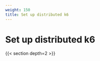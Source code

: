 ```yaml
---
weight: 150
title: Set up distributed k6
---
```


# Set up distributed k6

<!-- TODO: Add content -->

{{< section depth=2 >}}
